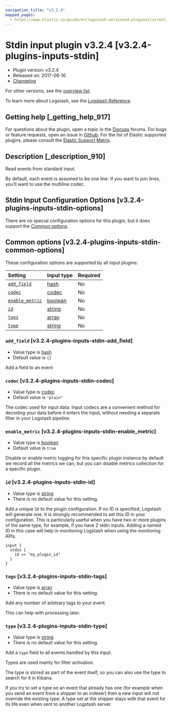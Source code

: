 ```yaml
---
navigation_title: "v3.2.4"
mapped_pages:
  - https://www.elastic.co/guide/en/logstash-versioned-plugins/current/v3.2.4-plugins-inputs-stdin.html
---
```


# Stdin input plugin v3.2.4 [v3.2.4-plugins-inputs-stdin]

* Plugin version: v3.2.4
* Released on: 2017-08-16
* [Changelog](https://github.com/logstash-plugins/logstash-input-stdin/blob/v3.2.4/CHANGELOG.md)

For other versions, see the [overview list](input-stdin-index.md).

To learn more about Logstash, see the [Logstash Reference](https://www.elastic.co/guide/en/logstash/current/index.html).

## Getting help [_getting_help_917]

For questions about the plugin, open a topic in the [Discuss](http://discuss.elastic.co) forums. For bugs or feature requests, open an issue in [Github](https://github.com/logstash-plugins/logstash-input-stdin). For the list of Elastic supported plugins, please consult the [Elastic Support Matrix](https://www.elastic.co/support/matrix#matrix_logstash_plugins).

## Description [_description_910]

Read events from standard input.

By default, each event is assumed to be one line. If you want to join lines, you’ll want to use the multiline codec.

## Stdin Input Configuration Options [v3.2.4-plugins-inputs-stdin-options]

There are no special configuration options for this plugin, but it does support the [Common options](v3-2-4-plugins-inputs-stdin.md#v3.2.4-plugins-inputs-stdin-common-options).

## Common options [v3.2.4-plugins-inputs-stdin-common-options]

These configuration options are supported by all input plugins:

| Setting | Input type | Required |
| :- | :- | :- |
| [`add_field`](v3-2-4-plugins-inputs-stdin.md#v3.2.4-plugins-inputs-stdin-add_field) | [hash](/lsr/value-types.md#hash) | No |
| [`codec`](v3-2-4-plugins-inputs-stdin.md#v3.2.4-plugins-inputs-stdin-codec) | [codec](/lsr/value-types.md#codec) | No |
| [`enable_metric`](v3-2-4-plugins-inputs-stdin.md#v3.2.4-plugins-inputs-stdin-enable_metric) | [boolean](/lsr/value-types.md#boolean) | No |
| [`id`](v3-2-4-plugins-inputs-stdin.md#v3.2.4-plugins-inputs-stdin-id) | [string](/lsr/value-types.md#string) | No |
| [`tags`](v3-2-4-plugins-inputs-stdin.md#v3.2.4-plugins-inputs-stdin-tags) | [array](/lsr/value-types.md#array) | No |
| [`type`](v3-2-4-plugins-inputs-stdin.md#v3.2.4-plugins-inputs-stdin-type) | [string](/lsr/value-types.md#string) | No |

### `add_field` [v3.2.4-plugins-inputs-stdin-add_field]

* Value type is [hash](/lsr/value-types.md#hash)
* Default value is `{}`

Add a field to an event

### `codec` [v3.2.4-plugins-inputs-stdin-codec]

* Value type is [codec](/lsr/value-types.md#codec)
* Default value is `"plain"`

The codec used for input data. Input codecs are a convenient method for decoding your data before it enters the input, without needing a separate filter in your Logstash pipeline.

### `enable_metric` [v3.2.4-plugins-inputs-stdin-enable_metric]

* Value type is [boolean](/lsr/value-types.md#boolean)
* Default value is `true`

Disable or enable metric logging for this specific plugin instance by default we record all the metrics we can, but you can disable metrics collection for a specific plugin.

### `id` [v3.2.4-plugins-inputs-stdin-id]

* Value type is [string](/lsr/value-types.md#string)
* There is no default value for this setting.

Add a unique `ID` to the plugin configuration. If no ID is specified, Logstash will generate one. It is strongly recommended to set this ID in your configuration. This is particularly useful when you have two or more plugins of the same type, for example, if you have 2 stdin inputs. Adding a named ID in this case will help in monitoring Logstash when using the monitoring APIs.

```
input {
  stdin {
    id => "my_plugin_id"
  }
}
```

### `tags` [v3.2.4-plugins-inputs-stdin-tags]

* Value type is [array](/lsr/value-types.md#array)
* There is no default value for this setting.

Add any number of arbitrary tags to your event.

This can help with processing later.

### `type` [v3.2.4-plugins-inputs-stdin-type]

* Value type is [string](/lsr/value-types.md#string)
* There is no default value for this setting.

Add a `type` field to all events handled by this input.

Types are used mainly for filter activation.

The type is stored as part of the event itself, so you can also use the type to search for it in Kibana.

If you try to set a type on an event that already has one (for example when you send an event from a shipper to an indexer) then a new input will not override the existing type. A type set at the shipper stays with that event for its life even when sent to another Logstash server.
